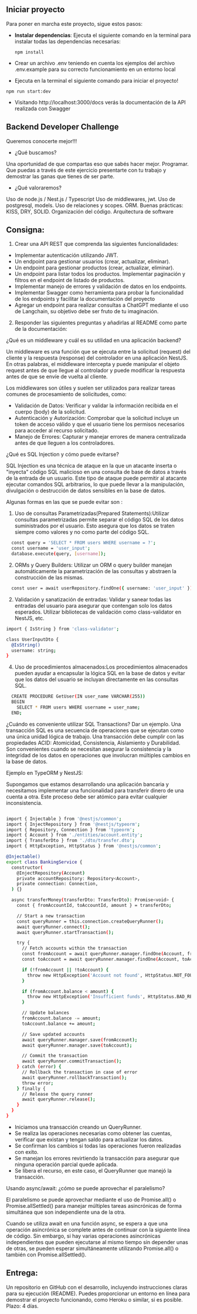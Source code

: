 ## Iniciar proyecto

Para poner en marcha este proyecto, sigue estos pasos:

* **Instalar dependencias**: Ejecuta el siguiente comando en la terminal para instalar todas las dependencias necesarias:

   
  ``npm install `` 


* Crear un archivo .env teniendo en cuenta los ejemplos del archivo .env.example para su correcto funcionamiento en un entorno local
* Ejecuta en la terminal el siguiente comando para iniciar el proyecto!

  
``npm run start:dev``



* Visitando http://localhost:3000/docs verás la documentación de la API realizada con Swagger

## Backend Developer Challenge

Queremos conocerte mejor!!! 

- ¿Qué buscamos? 

Una oportunidad de que compartas eso que sabés hacer mejor. Programar. Que puedas a través de este ejercicio presentarte con tu trabajo y demostrar las ganas que tienes de ser parte. 

- ¿Qué valoraremos? 

Uso de node.js / Nest.js / Typescript 
Uso de middlewares, jwt. 
Uso de postgresql, models. Uso de relaciones y scopes. ORM. 
Buenas prácticas: KISS, DRY, SOLID. Organización del código. Arquitectura de software 

## Consigna:

1. Crear una API REST que comprenda las siguientes funcionalidades: 

* Implementar autenticación utilizando JWT. 
* Un endpoint para gestionar usuarios (crear, actualizar, eliminar). 
* Un endpoint para gestionar productos (crear, actualizar, eliminar). 
* Un endpoint para listar todos los productos. Implementar paginación y filtros en el endpoint de listado de productos. 
* Implementar manejo de errores y validación de datos en los endpoints. 
* Implementar Swagger como herramienta para probar la funcionalidad de los endpoints y facilitar la documentación del proyecto
* Agregar un endpoint para realizar consultas a ChatGPT mediante el uso de Langchain, su objetivo debe ser fruto de tu imaginación. 


2. Responder las siguientes preguntas y añadirlas al README como parte de la documentación: 

¿Qué es un middleware y cuál es su utilidad en una aplicación backend? 

Un middleware es una función que se ejecuta entre la solicitud (request) del cliente y la respuesta (response) del controlador en una aplicación NestJS. En otras palabras, el middleware intercepta y puede manipular el objeto request antes de que llegue al controlador y puede modificar la respuesta antes de que se envíe de vuelta al cliente.

Los middlewares son útiles y suelen ser utilizados para realizar tareas comunes de procesamiento de solicitudes, como:

- Validación de Datos: Verificar y validar la información recibida en el cuerpo (body) de la solicitud.
- Autenticación y Autorización: Comprobar que la solicitud incluye un token de acceso válido y que el usuario tiene los permisos necesarios para acceder al recurso solicitado.
- Manejo de Errores: Capturar y manejar errores de manera centralizada antes de que lleguen a los controladores.

¿Qué es SQL Injection y cómo puede evitarse? 

SQL Injection es una técnica de ataque en la que un atacante inserta o "inyecta" código SQL malicioso en una consulta de base de datos a través de la entrada de un usuario. Este tipo de ataque puede permitir al atacante ejecutar comandos SQL arbitrarios, lo que puede llevar a la manipulación, divulgación o destrucción de datos sensibles en la base de datos.

Algunas formas en las que se puede evitar son :

1. Uso de consultas Parametrizadas(Prepared Statements):Utilizar consultas parametrizadas permite separar el código SQL de los datos suministrados por el usuario. Esto asegura que los datos se traten siempre como valores y no como parte del código SQL.
````bash
  const query = 'SELECT * FROM users WHERE username = ?';
  const username = 'user_input';
  database.execute(query, [username]);
 ````
2. ORMs y Query Builders: Utilizar un ORM o query builder manejan automáticamente la parametrización de las consultas y abstraen la construcción de las mismas.
````bash
  const user = await userRepository.findOne({ username: 'user_input' });

````
2. Validación y sanatización de entradas: Validar y sanear todas las entradas del usuario para asegurar que contengan solo los datos esperados. Utilizar bibliotecas de validación como class-validator en NestJS, etc.
````bash
import { IsString } from 'class-validator';

class UserInputDto {
  @IsString()
  username: string;
}

````
4. Uso de procedimientos almacenados:Los procedimientos almacenados pueden ayudar a encapsular la lógica SQL en la base de datos y evitar que los datos del usuario se incluyan directamente en las consultas SQL.

````bash
  CREATE PROCEDURE GetUser(IN user_name VARCHAR(255))
  BEGIN
    SELECT * FROM users WHERE username = user_name;
  END;

````

¿Cuándo es conveniente utilizar SQL Transactions? Dar un ejemplo. 
Una transacción SQL es una secuencia de operaciones que se ejecutan como una única unidad lógica de trabajo. Una transacción debe cumplir con las propiedades ACID: Atomicidad, Consistencia, Aislamiento y Durabilidad. Son convenientes cuando se necesitan asegurar la consistencia y la integridad de los datos en operaciones que involucran múltiples cambios en la base de datos. 

Ejemplo en TypeORM y NestJS:

Supongamos que estamos desarrollando una aplicación bancaria y necesitamos implementar una funcionalidad para transferir dinero de una cuenta a otra. Este proceso debe ser atómico para evitar cualquier inconsistencia.

````bash

import { Injectable } from '@nestjs/common';
import { InjectRepository } from '@nestjs/typeorm';
import { Repository, Connection } from 'typeorm';
import { Account } from './entities/account.entity';
import { TransferDto } from './dto/transfer.dto';
import { HttpException, HttpStatus } from '@nestjs/common';

@Injectable()
export class BankingService {
  constructor(
    @InjectRepository(Account)
    private accountRepository: Repository<Account>,
    private connection: Connection,
  ) {}

  async transferMoney(transferDto: TransferDto): Promise<void> {
    const { fromAccountId, toAccountId, amount } = transferDto;

    // Start a new transaction
    const queryRunner = this.connection.createQueryRunner();
    await queryRunner.connect();
    await queryRunner.startTransaction();

    try {
      // Fetch accounts within the transaction
      const fromAccount = await queryRunner.manager.findOne(Account, fromAccountId);
      const toAccount = await queryRunner.manager.findOne(Account, toAccountId);

      if (!fromAccount || !toAccount) {
        throw new HttpException('Account not found', HttpStatus.NOT_FOUND);
      }

      if (fromAccount.balance < amount) {
        throw new HttpException('Insufficient funds', HttpStatus.BAD_REQUEST);
      }

      // Update balances
      fromAccount.balance -= amount;
      toAccount.balance += amount;

      // Save updated accounts
      await queryRunner.manager.save(fromAccount);
      await queryRunner.manager.save(toAccount);

      // Commit the transaction
      await queryRunner.commitTransaction();
    } catch (error) {
      // Rollback the transaction in case of error
      await queryRunner.rollbackTransaction();
      throw error;
    } finally {
      // Release the query runner
      await queryRunner.release();
    }
  }
}

````

- Iniciamos una transacción creando un QueryRunner.
- Se realiza las operaciones necesarias como obtener las cuentas, verificar que existan y tengan saldo para  actualizar los datos.
- Se confirman los cambios si todas las operaciones fueron realizadas con exito.
- Se manejan los errores revirtiendo la transacción para asegurar que ninguna operación parcial quede aplicada.
- Se libera el recurso, en este caso, el QueryRunner que manejó la transacción.

Usando async/await: ¿cómo se puede aprovechar el paralelismo? 


El paralelismo se puede aprovechar mediante el uso de Promise.all() o Promise.allSettled() para manejar múltiples tareas asincrónicas de forma simultánea que son independiente una de la otra.

Cuando se utiliza await en una función async, se espera a que una operación asincrónica se complete antes de continuar con la siguiente línea de código. Sin embargo, si hay varias operaciones asincrónicas independientes que pueden ejecutarse al mismo tiempo sin depender unas de otras, se pueden esperar simultáneamente utilizando Promise.all() o también con Promise.allSettled().

## Entrega: 

Un repositorio en GitHub con el desarrollo, incluyendo instrucciones claras para su ejecución (README). 
Puedes proporcionar un entorno en línea para demostrar el proyecto funcionando, como Heroku o similar, si es posible. 
Plazo: 4 días.